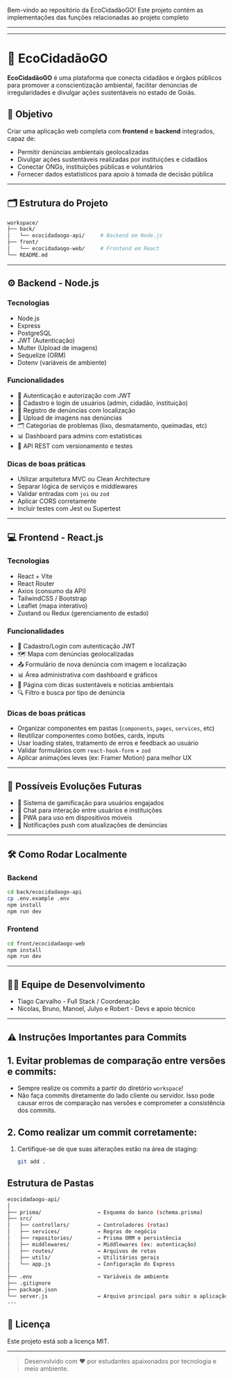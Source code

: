 
Bem-vindo ao repositório da EcoCidadãoGO! Este projeto contém as implementações das funções relacionadas ao projeto completo 


---
---


# 🌱 EcoCidadãoGO

**EcoCidadãoGO** é uma plataforma que conecta cidadãos e órgãos públicos para promover a conscientização ambiental, facilitar denúncias de irregularidades e divulgar ações sustentáveis no estado de Goiás.

## 📌 Objetivo

Criar uma aplicação web completa com **frontend** e **backend** integrados, capaz de:

- Permitir denúncias ambientais geolocalizadas
- Divulgar ações sustentáveis realizadas por instituições e cidadãos
- Conectar ONGs, instituições públicas e voluntários
- Fornecer dados estatísticos para apoio à tomada de decisão pública

---

## 🗂️ Estrutura do Projeto
```bash
workspace/
├── back/
│   └── ecocidadaogo-api/     # Backend em Node.js
├── front/
│   └── ecocidadaogo-web/     # Frontend em React
└── README.md
```


---

## ⚙️ Backend - Node.js

### Tecnologias

- Node.js
- Express
- PostgreSQL
- JWT (Autenticação)
- Multer (Upload de imagens)
- Sequelize (ORM)
- Dotenv (variáveis de ambiente)

### Funcionalidades

- 🔐 Autenticação e autorização com JWT
- 🧾 Cadastro e login de usuários (admin, cidadão, instituição)
- 📍 Registro de denúncias com localização
- 📸 Upload de imagens nas denúncias
- 🗂️ Categorias de problemas (lixo, desmatamento, queimadas, etc)
- 📊 Dashboard para admins com estatísticas
- 📌 API REST com versionamento e testes

### Dicas de boas práticas

- Utilizar arquitetura MVC ou Clean Architecture
- Separar lógica de serviços e middlewares
- Validar entradas com `joi` ou `zod`
- Aplicar CORS corretamente
- Incluir testes com Jest ou Supertest

---

## 💻 Frontend - React.js

### Tecnologias

- React + Vite
- React Router
- Axios (consumo da API)
- TailwindCSS / Bootstrap
- Leaflet (mapa interativo)
- Zustand ou Redux (gerenciamento de estado)

### Funcionalidades

- 🧑 Cadastro/Login com autenticação JWT
- 🗺️ Mapa com denúncias geolocalizadas
- 📤 Formulário de nova denúncia com imagem e localização
- 📊 Área administrativa com dashboard e gráficos
- 🌿 Página com dicas sustentáveis e notícias ambientais
- 🔍 Filtro e busca por tipo de denúncia

### Dicas de boas práticas

- Organizar componentes em pastas (`components`, `pages`, `services`, etc)
- Reutilizar componentes como botões, cards, inputs
- Usar loading states, tratamento de erros e feedback ao usuário
- Validar formulários com `react-hook-form` + `zod`
- Aplicar animações leves (ex: Framer Motion) para melhor UX

---

## 🧠 Possíveis Evoluções Futuras

- 🧭 Sistema de gamificação para usuários engajados
- 🤝 Chat para interação entre usuários e instituições
- 📱 PWA para uso em dispositivos móveis
- 🔔 Notificações push com atualizações de denúncias

---

## 🛠️ Como Rodar Localmente

### Backend

```bash
cd back/ecocidadaogo-api
cp .env.example .env
npm install
npm run dev
```

### Frontend

```bash
cd front/ecocidadaogo-web
npm install
npm run dev
```

---

## 🧑‍💻 Equipe de Desenvolvimento

- Tiago Carvalho - Full Stack / Coordenação
- Nicolas, Bruno, Manoel, Julyo e Robert - Devs e apoio técnico

---




## ⚠️ Instruções Importantes para Commits

## 1. Evitar problemas de comparação entre versões e commits:
- Sempre realize os commits a partir do diretório `workspace`!
- Não faça commits diretamente do lado cliente ou servidor. Isso pode causar erros de comparação nas versões e comprometer a consistência dos commits.

## 2. Como realizar um commit corretamente:
1. Certifique-se de que suas alterações estão na área de staging:
   ```bash
   git add .
## Estrutura de Pastas
```bash
ecocidadaogo-api/
│
├── prisma/                  → Esquema do banco (schema.prisma)
├── src/
│   ├── controllers/         → Controladores (rotas)
│   ├── services/            → Regras de negócio
│   ├── repositories/        → Prisma ORM e persistência
│   ├── middlewares/         → Middlewares (ex: autenticação)
│   ├── routes/              → Arquivos de rotas
│   ├── utils/               → Utilitários gerais
│   └── app.js               → Configuração do Express
│
├── .env                     → Variáveis de ambiente
├── .gitignore
├── package.json
└── server.js                → Arquivo principal para subir a aplicação
---
```
## 📄 Licença

Este projeto está sob a licença MIT.

---
> Desenvolvido com ❤️ por estudantes apaixonados por tecnologia e meio ambiente.
```
